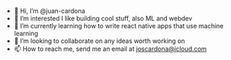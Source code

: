 - 👋 Hi, I’m @juan-cardona
- 👀 I’m interested I like building cool stuff, also ML and webdev
- 🌱 I’m currently learning how to write react native apps that use machine learning
- 💞️ I’m looking to collaborate on any ideas worth working on
- 📫 How to reach me, send me an email at joscardona@icloud.com

<!---
juan-cardona/juan-cardona is a ✨ special ✨ repository because its `README.md` (this file) appears on your GitHub profile.
You can click the Preview link to take a look at your changes.
--->
